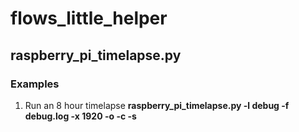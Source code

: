 flows_little_helper
===================

## raspberry_pi_timelapse.py

### Examples
1. Run an 8 hour timelapse 
**raspberry_pi_timelapse.py -l debug -f debug.log -x 1920 -o -c -s**

